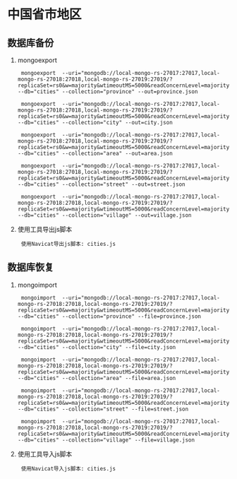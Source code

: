 # 中国省市地区

## 数据库备份

1. mongoexport

        mongoexport  --uri="mongodb://local-mongo-rs-27017:27017,local-mongo-rs-27018:27018,local-mongo-rs-27019:27019/?replicaSet=rs0&w=majority&wtimeoutMS=5000&readConcernLevel=majority&readPreference=primary" --db="cities" --collection="province" --out=province.json

        mongoexport  --uri="mongodb://local-mongo-rs-27017:27017,local-mongo-rs-27018:27018,local-mongo-rs-27019:27019/?replicaSet=rs0&w=majority&wtimeoutMS=5000&readConcernLevel=majority&readPreference=primary" --db="cities" --collection="city" --out=city.json

        mongoexport  --uri="mongodb://local-mongo-rs-27017:27017,local-mongo-rs-27018:27018,local-mongo-rs-27019:27019/?replicaSet=rs0&w=majority&wtimeoutMS=5000&readConcernLevel=majority&readPreference=primary" --db="cities" --collection="area" --out=area.json

        mongoexport  --uri="mongodb://local-mongo-rs-27017:27017,local-mongo-rs-27018:27018,local-mongo-rs-27019:27019/?replicaSet=rs0&w=majority&wtimeoutMS=5000&readConcernLevel=majority&readPreference=primary" --db="cities" --collection="street" --out=street.json

        mongoexport  --uri="mongodb://local-mongo-rs-27017:27017,local-mongo-rs-27018:27018,local-mongo-rs-27019:27019/?replicaSet=rs0&w=majority&wtimeoutMS=5000&readConcernLevel=majority&readPreference=primary" --db="cities" --collection="village" --out=village.json

1. 使用工具导出js脚本

        使用Navicat导出js脚本: cities.js

## 数据库恢复

1. mongoimport

        mongoimport  --uri="mongodb://local-mongo-rs-27017:27017,local-mongo-rs-27018:27018,local-mongo-rs-27019:27019/?replicaSet=rs0&w=majority&wtimeoutMS=5000&readConcernLevel=majority&readPreference=primary" --db="cities" --collection="province" --file=province.json

        mongoimport  --uri="mongodb://local-mongo-rs-27017:27017,local-mongo-rs-27018:27018,local-mongo-rs-27019:27019/?replicaSet=rs0&w=majority&wtimeoutMS=5000&readConcernLevel=majority&readPreference=primary" --db="cities" --collection="city" --file=city.json

        mongoimport  --uri="mongodb://local-mongo-rs-27017:27017,local-mongo-rs-27018:27018,local-mongo-rs-27019:27019/?replicaSet=rs0&w=majority&wtimeoutMS=5000&readConcernLevel=majority&readPreference=primary" --db="cities" --collection="area" --file=area.json

        mongoimport  --uri="mongodb://local-mongo-rs-27017:27017,local-mongo-rs-27018:27018,local-mongo-rs-27019:27019/?replicaSet=rs0&w=majority&wtimeoutMS=5000&readConcernLevel=majority&readPreference=primary" --db="cities" --collection="street" --file=street.json

        mongoimport  --uri="mongodb://local-mongo-rs-27017:27017,local-mongo-rs-27018:27018,local-mongo-rs-27019:27019/?replicaSet=rs0&w=majority&wtimeoutMS=5000&readConcernLevel=majority&readPreference=primary" --db="cities" --collection="village" --file=village.json

1. 使用工具导入js脚本

        使用Navicat导入js脚本: cities.js
